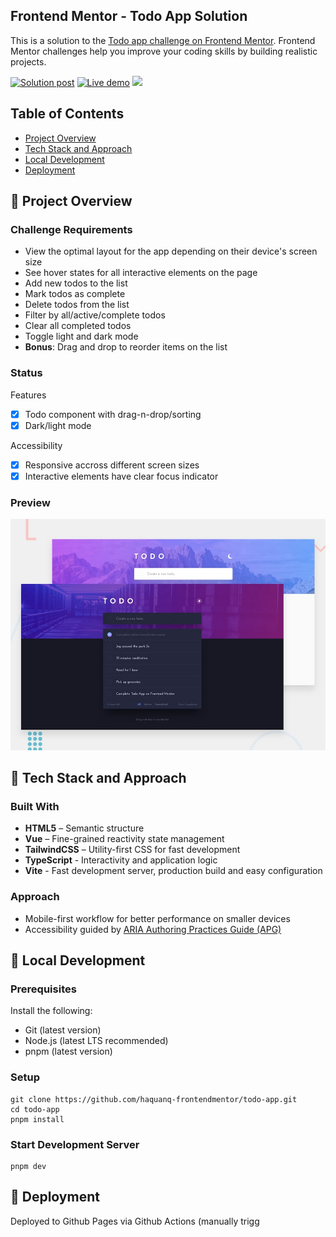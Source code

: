 ## Frontend Mentor - Todo App Solution

This is a solution to the [Todo app challenge on Frontend Mentor](https://www.frontendmentor.io/challenges/todo-app-Su1_KokOW). Frontend Mentor challenges help you improve your coding skills by building realistic projects.

<p>
  <a href="">
    <img
      alt="Solution post"
      src="https://img.shields.io/badge/Frontendmentor-blue?label=Solution%20on"
    /></a>
  <a href="https://haquanq-frontendmentor.github.io/todo-app/">
    <img
      alt="Live demo"
      src="https://img.shields.io/badge/Demo-teal?label=Live"
    /></a>
  <a href="./LICENSE"
    ><img
      allt="MIT License"
      src="https://img.shields.io/badge/MIT-blue?label=license"
  /></a>
</p>

## Table of Contents

- [Project Overview](#sunrise-project-overview)
- [Tech Stack and Approach](#stars-tech-stack-and-approach)
- [Local Development](#leaves-local-development)
- [Deployment](#maple_leaf-deployment)

## :sunrise: Project Overview

### Challenge Requirements

- View the optimal layout for the app depending on their device's screen size
- See hover states for all interactive elements on the page
- Add new todos to the list
- Mark todos as complete
- Delete todos from the list
- Filter by all/active/complete todos
- Clear all completed todos
- Toggle light and dark mode
- **Bonus**: Drag and drop to reorder items on the list

### Status

Features

- [x] Todo component with drag-n-drop/sorting
- [x] Dark/light mode

Accessibility

- [x] Responsive accross different screen sizes
- [x] Interactive elements have clear focus indicator

### Preview

![](./docs/preview.jpg)

## :stars: Tech Stack and Approach

### Built With

- **HTML5** – Semantic structure
- **Vue** – Fine-grained reactivity state management
- **TailwindCSS** – Utility-first CSS for fast development
- **TypeScript** - Interactivity and application logic
- **Vite** - Fast development server, production build and easy configuration

### Approach

- Mobile-first workflow for better performance on smaller devices
- Accessibility guided by [ARIA Authoring Practices Guide (APG)](https://www.w3.org/WAI/ARIA/apg/)

## :leaves: Local Development

### Prerequisites

Install the following:

- Git (latest version)
- Node.js (latest LTS recommended)
- pnpm (latest version)

### Setup

```
git clone https://github.com/haquanq-frontendmentor/todo-app.git
cd todo-app
pnpm install
```

### Start Development Server

```
pnpm dev
```

## :maple_leaf: Deployment

Deployed to Github Pages via Github Actions (manually trigg
